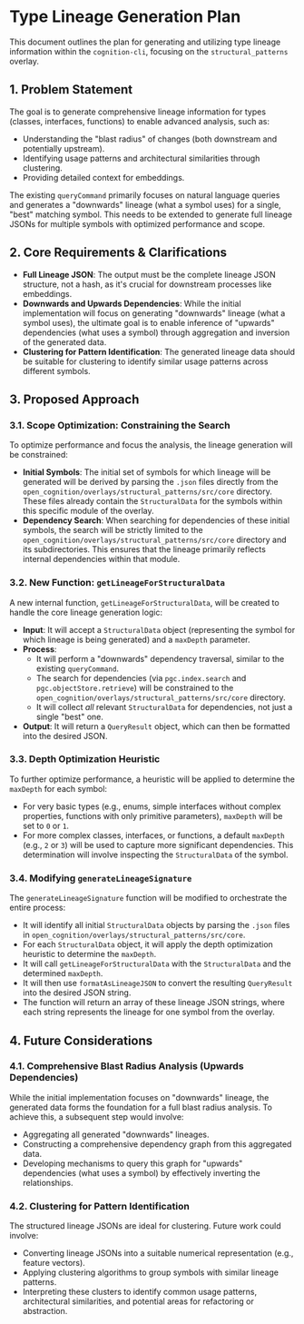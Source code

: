 # Type Lineage Generation Plan

This document outlines the plan for generating and utilizing type lineage information within the `cognition-cli`, focusing on the `structural_patterns` overlay.

## 1. Problem Statement

The goal is to generate comprehensive lineage information for types (classes, interfaces, functions) to enable advanced analysis, such as:

- Understanding the "blast radius" of changes (both downstream and potentially upstream).
- Identifying usage patterns and architectural similarities through clustering.
- Providing detailed context for embeddings.

The existing `queryCommand` primarily focuses on natural language queries and generates a "downwards" lineage (what a symbol uses) for a single, "best" matching symbol. This needs to be extended to generate full lineage JSONs for multiple symbols with optimized performance and scope.

## 2. Core Requirements & Clarifications

- **Full Lineage JSON**: The output must be the complete lineage JSON structure, not a hash, as it's crucial for downstream processes like embeddings.
- **Downwards and Upwards Dependencies**: While the initial implementation will focus on generating "downwards" lineage (what a symbol uses), the ultimate goal is to enable inference of "upwards" dependencies (what uses a symbol) through aggregation and inversion of the generated data.
- **Clustering for Pattern Identification**: The generated lineage data should be suitable for clustering to identify similar usage patterns across different symbols.

## 3. Proposed Approach

### 3.1. Scope Optimization: Constraining the Search

To optimize performance and focus the analysis, the lineage generation will be constrained:

- **Initial Symbols**: The initial set of symbols for which lineage will be generated will be derived by parsing the `.json` files directly from the `open_cognition/overlays/structural_patterns/src/core` directory. These files already contain the `StructuralData` for the symbols within this specific module of the overlay.
- **Dependency Search**: When searching for dependencies of these initial symbols, the search will be strictly limited to the `open_cognition/overlays/structural_patterns/src/core` directory and its subdirectories. This ensures that the lineage primarily reflects internal dependencies within that module.

### 3.2. New Function: `getLineageForStructuralData`

A new internal function, `getLineageForStructuralData`, will be created to handle the core lineage generation logic:

- **Input**: It will accept a `StructuralData` object (representing the symbol for which lineage is being generated) and a `maxDepth` parameter.
- **Process**:
  - It will perform a "downwards" dependency traversal, similar to the existing `queryCommand`.
  - The search for dependencies (via `pgc.index.search` and `pgc.objectStore.retrieve`) will be constrained to the `open_cognition/overlays/structural_patterns/src/core` directory.
  - It will collect _all_ relevant `StructuralData` for dependencies, not just a single "best" one.
- **Output**: It will return a `QueryResult` object, which can then be formatted into the desired JSON.

### 3.3. Depth Optimization Heuristic

To further optimize performance, a heuristic will be applied to determine the `maxDepth` for each symbol:

- For very basic types (e.g., enums, simple interfaces without complex properties, functions with only primitive parameters), `maxDepth` will be set to `0` or `1`.
- For more complex classes, interfaces, or functions, a default `maxDepth` (e.g., `2` or `3`) will be used to capture more significant dependencies. This determination will involve inspecting the `StructuralData` of the symbol.

### 3.4. Modifying `generateLineageSignature`

The `generateLineageSignature` function will be modified to orchestrate the entire process:

- It will identify all initial `StructuralData` objects by parsing the `.json` files in `open_cognition/overlays/structural_patterns/src/core`.
- For each `StructuralData` object, it will apply the depth optimization heuristic to determine the `maxDepth`.
- It will call `getLineageForStructuralData` with the `StructuralData` and the determined `maxDepth`.
- It will then use `formatAsLineageJSON` to convert the resulting `QueryResult` into the desired JSON string.
- The function will return an array of these lineage JSON strings, where each string represents the lineage for one symbol from the overlay.

## 4. Future Considerations

### 4.1. Comprehensive Blast Radius Analysis (Upwards Dependencies)

While the initial implementation focuses on "downwards" lineage, the generated data forms the foundation for a full blast radius analysis. To achieve this, a subsequent step would involve:

- Aggregating all generated "downwards" lineages.
- Constructing a comprehensive dependency graph from this aggregated data.
- Developing mechanisms to query this graph for "upwards" dependencies (what uses a symbol) by effectively inverting the relationships.

### 4.2. Clustering for Pattern Identification

The structured lineage JSONs are ideal for clustering. Future work could involve:

- Converting lineage JSONs into a suitable numerical representation (e.g., feature vectors).
- Applying clustering algorithms to group symbols with similar lineage patterns.
- Interpreting these clusters to identify common usage patterns, architectural similarities, and potential areas for refactoring or abstraction.
